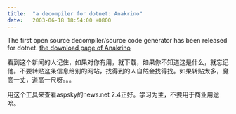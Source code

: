 ```yaml
---
title:  "a decompiler for dotnet: Anakrino"
date:   2003-06-18 18:54:00 +0800
---
```


The first open source decompiler/source code generator has been released for dotnet. [the download page of Anakrino](http://www.saurik.com/net/exemplar/)  

看到这个新闻的人记住，如果对你有用，就下载，如果你不知道这是什么，就忘记他。不要转贴这条信息给别的网站，找得到的人自然会找得找。如果转贴太多，魔高一丈，道高一尺呀。。。  

用这个工具来查看aspsky的news.net 2.4正好。学习为主，不要用于商业用途哈。  

